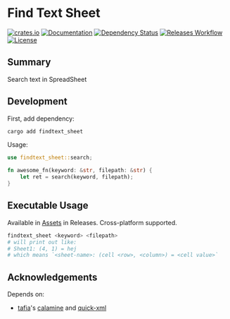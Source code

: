 # Find Text Sheet

[![crates.io](https://img.shields.io/crates/v/findtext_sheet?label=latest)](https://crates.io/crates/findtext_sheet)
[![Documentation](https://docs.rs/findtext_sheet/badge.svg?version=latest)](https://docs.rs/findtext_sheet/latest)
[![Dependency Status](https://deps.rs/crate/findtext_sheet/latest/status.svg)](https://deps.rs/crate/findtext_sheet/latest)
[![Releases Workflow](https://github.com/nabbisen/findtext-sheet-rs/actions/workflows/release.yml/badge.svg)](https://github.com/nabbisen/findtext-sheet-rs/actions/workflows/)
[![License](https://img.shields.io/github/license/nabbisen/findtext-sheet-rs)](https://github.com/nabbisen/findtext-sheet-rs/blob/main/LICENSE)

## Summary

Search text in SpreadSheet

## Development

First, add dependency:

```sh
cargo add findtext_sheet
```

Usage:

```rust
use findtext_sheet::search;

fn awesome_fn(keyword: &str, filepath: &str) {
    let ret = search(keyword, filepath);
}
```

## Executable Usage

Available in [Assets](https://github.com/nabbisen/findtext-sheet-rs/releases/latest) in Releases. Cross-platform supported.

```sh
findtext_sheet <keyword> <filepath>
# will print out like:
# Sheet1: (4, 1) = hej
# which means `<sheet-name>: (cell <row>, <column>) = <cell value>`
```

## Acknowledgements

Depends on:

- [tafia](https://github.com/tafia)'s [calamine](https://github.com/tafia/calamine) and [quick-xml](https://github.com/tafia/quick-xml)
